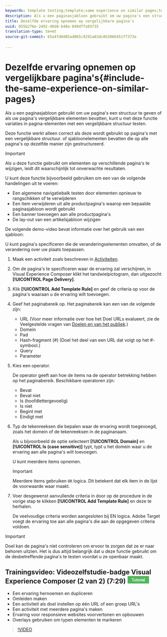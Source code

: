 ```yaml
---
keywords: template testing;template;same experience on similar pages;template test
description: Als u een paginasjabloon gebruikt om uw pagina's een structuur te geven of als uw pagina's vergelijkbare elementen bevatten, kunt u met deze functie variaties in pagina-elementen met een vergelijkbare structuur testen.
title: Dezelfde ervaring opnemen op vergelijkbare pagina's
uuid: 055b276e-2492-40d8-b48e-849dffa93f35
translation-type: tm+mt
source-git-commit: 65a4fd0d05ad065c9291a83dc0b3066451f7373e

---
```



# Dezelfde ervaring opnemen op vergelijkbare pagina&#39;s{#include-the-same-experience-on-similar-pages}

Als u een paginasjabloon gebruikt om uw pagina&#39;s een structuur te geven of als uw pagina&#39;s vergelijkbare elementen bevatten, kunt u met deze functie variaties in pagina-elementen met een vergelijkbare structuur testen.

Deze functie werkt alleen correct als deze wordt gebruikt op pagina&#39;s met een vergelijkbare structuur. of sjabloonelementen bevatten die op alle pagina&#39;s op dezelfde manier zijn gestructureerd.

>[!IMPORTANT]
>
>Als u deze functie gebruikt om elementen op verschillende pagina&#39;s te wijzigen, leidt dit waarschijnlijk tot onverwachte resultaten.

U kunt deze functie bijvoorbeeld gebruiken om een van de volgende handelingen uit te voeren:

* Een algemene navigatiebalk testen door elementen opnieuw te rangschikken of te verwijderen
* Een item verwijderen uit alle productpagina&#39;s waarop een bepaalde paginasjabloon wordt gebruikt
* Een banner toevoegen aan alle productpagina&#39;s
* De lay-out van een artikelsjabloon wijzigen

De volgende demo-video bevat informatie over het gebruik van een sjabloon:

U kunt pagina&#39;s specificeren die de veranderingselementen omvatten, of de verandering over uw plaats toepassen.

1. Maak een activiteit zoals beschreven in [Activiteiten](../../c-activities/activities.md#concept_D317A95A1AB54674BA7AB65C7985BA03).
1. Om de pagina&#39;s te specificeren waar de ervaring zal verschijnen, in Visual Experience Composer klikt het tandwielpictogram, dan uitgezocht **[!UICONTROL Page Delivery]**.
1. Klik **[!UICONTROL Add Template Rule]** en geef de criteria op voor de pagina&#39;s waaraan u de ervaring wilt toevoegen.

1. Geef het paginabereik op. Het paginabereik kan een van de volgende zijn:

   * URL (Voor meer informatie over hoe het Doel URLs evalueert, zie de Veelgestelde vragen van [Doelen en van het publiek](/help/c-target/c-troubleshooting-targets-and-audiences/troubleshooting-targets-and-audiences.md).)
   * Domein
   * Pad
   * Hash-fragment (#) (Doel het deel van een URL dat volgt op het #-symbool.)
   * Query
   * Parameter

1. Kies een operator.

   De operator geeft aan hoe de items na de operator betrekking hebben op het paginabereik. Beschikbare operatoren zijn:

   * Bevat
   * Bevat niet
   * Is (hoofdlettergevoelig)
   * Is niet
   * Begint met
   * Eindigt met

1. Typ de tekenreeksen die bepalen waar de ervaring wordt toegevoegd, zoals het domein of de tekenreeksen in de paginanaam.

   Als u bijvoorbeeld de optie selecteert **[!UICONTROL Domain]** en **[!UICONTROL Is (case sensitive)]** typt, typt u het domein waar u de ervaring aan alle pagina&#39;s wilt toevoegen.

   U kunt meerdere items opnemen.

   >[!IMPORTANT]
   >
   >Meerdere items gebruiken `OR` logica. Dit betekent dat elk item in de lijst de voorwaarde waar maakt.

1. Voer desgewenst aanvullende criteria in door op de procedure in de vorige stap te klikken **[!UICONTROL Add Template Rule]** en deze te herhalen.

   De veelvoudige criteria worden aangesloten bij EN logica. Adobe Target voegt de ervaring toe aan alle pagina&#39;s die aan de opgegeven criteria voldoen.

>[!IMPORTANT]
>
> Doel kan de pagina&#39;s niet controleren om ervoor te zorgen dat ze er naar behoren uitzien. Het is dus altijd belangrijk dat u deze functie gebruikt om de desbetreffende pagina&#39;s te testen voordat u ze openbaar maakt.

## Trainingsvideo: Videozelfstudie-badge Visual Experience Composer (2 van 2) (7:29) ![](/help/assets/tutorial.png)

* Een ervaring hernoemen en dupliceren
* Omleiden maken
* Een activiteit als doel instellen op één URL of een groep URL&#39;s
* Een activiteit met meerdere pagina&#39;s maken
* Ervaring voor responsieve websites voorvertonen en opbouwen
* Overlays gebruiken om typen elementen te markeren

>[!VIDEO](https://video.tv.adobe.com/v/17401)
